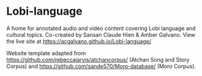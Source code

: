 # Lobi-language
A home for annotated audio and video content covering Lobi language and cultural topics. Co-created by Sansan Claude Hien &amp; Amber Galvano. View the live site at https://acgalvano.github.io/Lobi-language/

Website template adapted from https://github.com/rebeccajarvis/atchancorpus/ (Atchan Song and Story Corpus) and https://github.com/sande570/Moro-database/ (Moro Corpus). 

